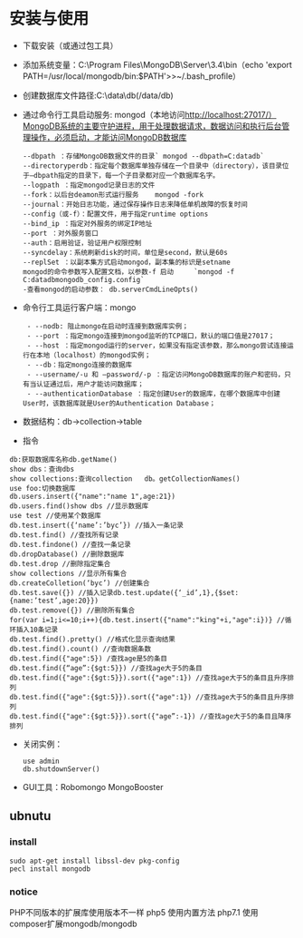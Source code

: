 # 安装与使用

- 下载安装（或通过包工具）
- 添加系统变量：C:\Program Files\MongoDB\Server\3.4\bin（echo 'export PATH=/usr/local/mongodb/bin:$PATH'>>~/.bash_profile）
- 创建数据库文件路径:C:\data\db(/data/db)
- 通过命令行工具启动服务: mongod（本地访问<http://localhost:27017/）MongoDB系统的主要守护进程，用于处理数据请求，数据访问和执行后台管理操作，必须启动，才能访问MongoDB数据库>

  ```
  --dbpath ：存储MongoDB数据文件的目录` mongod --dbpath=C:datadb`
  --directoryperdb：指定每个数据库单独存储在一个目录中（directory），该目录位于–dbpath指定的目录下，每一个子目录都对应一个数据库名字。
  --logpath ：指定mongod记录日志的文件
  --fork：以后台deamon形式运行服务    mongod -fork
  --journal：开始日志功能，通过保存操作日志来降低单机故障的恢复时间
  --config（或-f）：配置文件，用于指定runtime options
  --bind_ip ：指定对外服务的绑定IP地址
  --port ：对外服务窗口
  --auth：启用验证，验证用户权限控制
  --syncdelay：系统刷新disk的时间，单位是second，默认是60s
  --replSet ：以副本集方式启动mongod，副本集的标识是setname
  mongod的命令参数写入配置文档，以参数-f 启动     `mongod -f C:datadbmongodb_config.config`
  -查看mongod的启动参数： db.serverCmdLineOpts()
  ```

- 命令行工具运行客户端：mongo

  ```
   - --nodb: 阻止mongo在启动时连接到数据库实例；
   - --port ：指定mongo连接到mongod监听的TCP端口，默认的端口值是27017；
   - --host ：指定mongod运行的server，如果没有指定该参数，那么mongo尝试连接运行在本地（localhost）的mongod实例；
   - --db：指定mongo连接的数据库
   - --username/-u 和 –password/-p ：指定访问MongoDB数据库的账户和密码，只有当认证通过后，用户才能访问数据库；
   - --authenticationDatabase ：指定创建User的数据库，在哪个数据库中创建User时，该数据库就是User的Authentication Database；
  ```

- 数据结构：db->collection->table

- 指令

```
db:获取数据库名称db.getName()
show dbs：查询dbs
show collections:查询collection   db。getCollectionNames()
use foo:切换数据库
db.users.insert({"name":"name 1",age:21})
db.users.find()show dbs //显示数据库
use test //使用某个数据库
db.test.insert({‘name’:’byc’}) //插入一条记录
db.test.find() //查找所有记录
db.test.findone() //查找一条记录
db.dropDatabase() //删除数据库
db.test.drop //删除指定集合
show collections //显示所有集合
db.createColletion(‘byc’) //创建集合
db.test.save({}) //插入记录db.test.update({‘_id’,1},{$set:{name:’test’,age:20}})
db.test.remove({}) //删除所有集合
for(var i=1;i<=10;i++){db.test.insert({"name":"king"+i,"age":i})} //循环插入10条记录
db.test.find().pretty() //格式化显示查询结果
db.test.find().count() //查询数据条数
db.test.find({"age":5}) /查找age是5的条目
db.test.find({“age”:{$gt:5}}) //查找age大于5的条目
db.test.find({"age":{$gt:5}}).sort({"age":1}) //查找age大于5的条目且升序排列
db.test.find({"age":{$gt:5}}).sort({"age":1}) //查找age大于5的条目且升序排列
db.test.find({"age":{$gt:5}}).sort({"age”:-1}) //查找age大于5的条目且降序排列
```

- 关闭实例：

  ```
  use admin
  db.shutdownServer()
  ```

- GUI工具：Robomongo MongoBooster

## ubnutu

### install

```
sudo apt-get install libssl-dev pkg-config
pecl install mongodb
```

### notice

PHP不同版本的扩展库使用版本不一样 php5 使用内置方法 php7.1 使用composer扩展mongodb/mongodb

